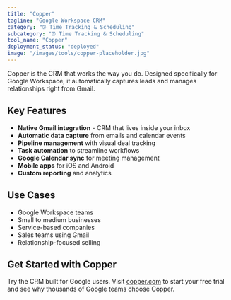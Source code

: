 ```yaml
---
title: "Copper"
tagline: "Google Workspace CRM"
category: "⏰ Time Tracking & Scheduling"
subcategory: "⏰ Time Tracking & Scheduling"
tool_name: "Copper"
deployment_status: "deployed"
image: "/images/tools/copper-placeholder.jpg"
---
```

Copper is the CRM that works the way you do. Designed specifically for Google Workspace, it automatically captures leads and manages relationships right from Gmail.

## Key Features

- **Native Gmail integration** - CRM that lives inside your inbox
- **Automatic data capture** from emails and calendar events
- **Pipeline management** with visual deal tracking
- **Task automation** to streamline workflows
- **Google Calendar sync** for meeting management
- **Mobile apps** for iOS and Android
- **Custom reporting** and analytics

## Use Cases

- Google Workspace teams
- Small to medium businesses
- Service-based companies
- Sales teams using Gmail
- Relationship-focused selling

## Get Started with Copper

Try the CRM built for Google users. Visit [copper.com](https://www.copper.com) to start your free trial and see why thousands of Google teams choose Copper.